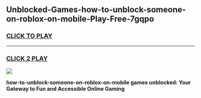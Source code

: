
## Unblocked-Games-how-to-unblock-someone-on-roblox-on-mobile-Play-Free-7gqpo
<h3>
<a href="https://premium76.site?title=how-to-unblock-someone-on-roblox-on-mobile&ref=21A">CLICK TO PLAY</a></h3>
<hr>

<h3>
<a href="https://premium76.site?title=how-to-unblock-someone-on-roblox-on-mobile&ref=21A">CLICK 2 PLAY</a>
  
</h3>

<a href="https://premium76.site?title=how-to-unblock-someone-on-roblox-on-mobile&ref=21A"><img src="https://clearcache.store/games.png"></a>


**how-to-unblock-someone-on-roblox-on-mobile games unblocked: Your Gateway to Fun and Accessible Online Gaming**
